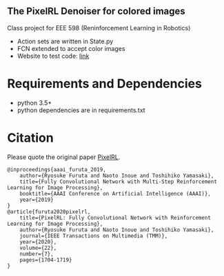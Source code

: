 The PixelRL Denoiser for colored images
----------
Class project for EEE 598 (Reninforcement Learning in Robotics) 

- Action sets are written in State.py
- FCN extended to accept color images
- Website to test code: [link](https://mnthnx64.github.io/image-transceiver/)



# Requirements and Dependencies
- python 3.5+
- python dependencies are in requirements.txt



# Citation

Please quote the original paper [PixelRL](https://arxiv.org/abs/1811.04323).

```
@inproceedings{aaai_furuta_2019,
    author={Ryosuke Furuta and Naoto Inoue and Toshihiko Yamasaki},
    title={Fully Convolutional Network with Multi-Step Reinforcement Learning for Image Processing},
    booktitle={AAAI Conference on Artificial Intelligence (AAAI)},
    year={2019}
}
@article{furuta2020pixelrl,
    title={PixelRL: Fully Convolutional Network with Reinforcement Learning for Image Processing},
    author={Ryosuke Furuta and Naoto Inoue and Toshihiko Yamasaki},
    journal={IEEE Transactions on Multimedia (TMM)},
    year={2020},
    volume={22},
    number={7},
    pages={1704-1719}
}
```



